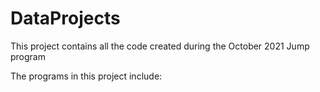 # DataProjects

This project contains all the code created during the October 2021 Jump program

The programs in this project include:
